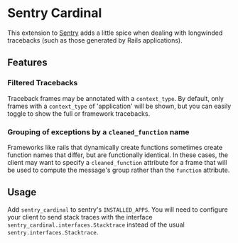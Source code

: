 # Sentry Cardinal

This extension to [Sentry](https://github.com/dcramer/sentry) adds a little
spice when dealing with longwinded tracebacks (such as those generated by Rails
applications).

## Features
###  Filtered Tracebacks
  Traceback frames may be annotated with a `context_type`. By default, only
  frames with a `context_type` of 'application' will be shown, but you can
  easily toggle to show the full or framework tracebacks.

### Grouping of exceptions by a `cleaned_function` name
  Frameworks like rails that dynamically create functions sometimes create
  function names that differ, but are functionally identical. In these cases,
  the client may want to specify a `cleaned_function` attribute for a frame that
  will be used to compute the message's group rather than the `function`
  attribute.

## Usage
Add `sentry_cardinal` to sentry's `INSTALLED_APPS`. You will need to configure
your client to send stack traces with the interface
`sentry_cardinal.interfaces.Stacktrace` instead of the usual
`sentry.interfaces.Stacktrace`.
